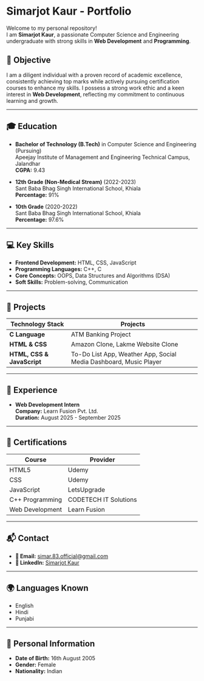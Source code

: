 
# Simarjot Kaur - Portfolio

Welcome to my personal repository!  
I am **Simarjot Kaur**, a passionate Computer Science and Engineering undergraduate with strong skills in **Web Development** and **Programming**.

## 📌 Objective

I am a diligent individual with a proven record of academic excellence, consistently achieving top marks while actively pursuing certification courses to enhance my skills. I possess a strong work ethic and a keen interest in **Web Development**, reflecting my commitment to continuous learning and growth.

---

## 🎓 Education

- **Bachelor of Technology (B.Tech)** in Computer Science and Engineering (Pursuing)  
  Apeejay Institute of Management and Engineering Technical Campus, Jalandhar  
  **CGPA:** 9.43  

- **12th Grade (Non-Medical Stream)** (2022-2023)  
  Sant Baba Bhag Singh International School, Khiala  
  **Percentage:** 91%  

- **10th Grade** (2020-2022)  
  Sant Baba Bhag Singh International School, Khiala  
  **Percentage:** 97.6%  

---

## 💻 Key Skills

- **Frontend Development:** HTML, CSS, JavaScript  
- **Programming Languages:** C++, C  
- **Core Concepts:** OOPS, Data Structures and Algorithms (DSA)  
- **Soft Skills:** Problem-solving, Communication  

---

## 🚀 Projects

| Technology Stack | Projects |
|------------------|---------|
| **C Language** | ATM Banking Project |
| **HTML & CSS** | Amazon Clone, Lakme Website Clone |
| **HTML, CSS & JavaScript** | To-Do List App, Weather App, Social Media Dashboard, Music Player |

---

## 💼 Experience

- **Web Development Intern**  
  **Company:** Learn Fusion Pvt. Ltd.  
  **Duration:** August 2025 - September 2025  

---

## 📜 Certifications

| Course | Provider |
|--------|----------|
| HTML5 | Udemy |
| CSS | Udemy |
| JavaScript | LetsUpgrade |
| C++ Programming | CODETECH IT Solutions |
| Web Development | Learn Fusion |

---

## 📬 Contact

- **📧 Email:** [simar.83.official@gmail.com](mailto:simar.83.official@gmail.com)   
- **🔗 LinkedIn:** [Simarjot Kaur](https://www.linkedin.com/in/simarjot-kaur-7aa620287/)  

---

## 🌍 Languages Known

- English
- Hindi
- Punjabi  

---

## 📅 Personal Information

- **Date of Birth:** 16th August 2005  
- **Gender:** Female  
- **Nationality:** Indian  
